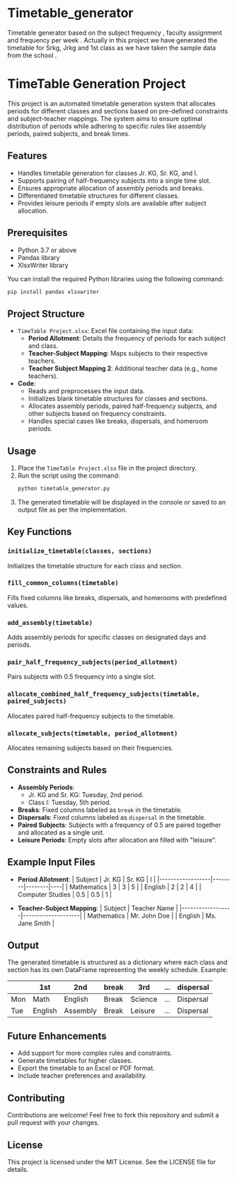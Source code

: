 # Timetable_generator
Timetable generator based on the subject frequency , faculty assignment and  frequency per week . Actually in this project we have generated the timetable for Srkg, Jrkg and 1st class as we have taken the sample data from the school .

# TimeTable Generation Project

This project is an automated timetable generation system that allocates periods for different classes and sections based on pre-defined constraints and subject-teacher mappings. The system aims to ensure optimal distribution of periods while adhering to specific rules like assembly periods, paired subjects, and break times.

## Features

- Handles timetable generation for classes Jr. KG, Sr. KG, and I.
- Supports pairing of half-frequency subjects into a single time slot.
- Ensures appropriate allocation of assembly periods and breaks.
- Differentiated timetable structures for different classes.
- Provides leisure periods if empty slots are available after subject allocation.

## Prerequisites

- Python 3.7 or above
- Pandas library
- XlsxWriter library

You can install the required Python libraries using the following command:
```bash
pip install pandas xlsxwriter
```

## Project Structure

- `TimeTable Project.xlsx`: Excel file containing the input data:
  - **Period Allotment**: Details the frequency of periods for each subject and class.
  - **Teacher-Subject Mapping**: Maps subjects to their respective teachers.
  - **Teacher Subject Mapping 2**: Additional teacher data (e.g., home teachers).
- **Code**:
  - Reads and preprocesses the input data.
  - Initializes blank timetable structures for classes and sections.
  - Allocates assembly periods, paired half-frequency subjects, and other subjects based on frequency constraints.
  - Handles special cases like breaks, dispersals, and homeroom periods.

## Usage

1. Place the `TimeTable Project.xlsx` file in the project directory.
2. Run the script using the command:
   ```bash
   python timetable_generator.py
   ```
3. The generated timetable will be displayed in the console or saved to an output file as per the implementation.

## Key Functions

### `initialize_timetable(classes, sections)`
Initializes the timetable structure for each class and section.

### `fill_common_columns(timetable)`
Fills fixed columns like breaks, dispersals, and homerooms with predefined values.

### `add_assembly(timetable)`
Adds assembly periods for specific classes on designated days and periods.

### `pair_half_frequency_subjects(period_allotment)`
Pairs subjects with 0.5 frequency into a single slot.

### `allocate_combined_half_frequency_subjects(timetable, paired_subjects)`
Allocates paired half-frequency subjects to the timetable.

### `allocate_subjects(timetable, period_allotment)`
Allocates remaining subjects based on their frequencies.

## Constraints and Rules

- **Assembly Periods**:
  - Jr. KG and Sr. KG: Tuesday, 2nd period.
  - Class I: Tuesday, 5th period.
- **Breaks**: Fixed columns labeled as `break` in the timetable.
- **Dispersals**: Fixed columns labeled as `dispersal` in the timetable.
- **Paired Subjects**: Subjects with a frequency of 0.5 are paired together and allocated as a single unit.
- **Leisure Periods**: Empty slots after allocation are filled with "leisure".

## Example Input Files

- **Period Allotment**:
  | Subject          | Jr. KG | Sr. KG | I  |
  |------------------|--------|--------|----|
  | Mathematics      | 3      | 3      | 5  |
  | English          | 2      | 2      | 4  |
  | Computer Studies | 0.5    | 0.5    | 1  |

- **Teacher-Subject Mapping**:
  | Subject          | Teacher Name       |
  |------------------|--------------------|
  | Mathematics      | Mr. John Doe       |
  | English          | Ms. Jane Smith    |

## Output

The generated timetable is structured as a dictionary where each class and section has its own DataFrame representing the weekly schedule. Example:

|        | 1st    | 2nd       | break | 3rd    | ... | dispersal |
|--------|--------|-----------|-------|--------|-----|-----------|
| Mon    | Math   | English   | Break | Science| ... | Dispersal |
| Tue    | English| Assembly  | Break | Leisure| ... | Dispersal |

## Future Enhancements

- Add support for more complex rules and constraints.
- Generate timetables for higher classes.
- Export the timetable to an Excel or PDF format.
- Include teacher preferences and availability.

## Contributing

Contributions are welcome! Feel free to fork this repository and submit a pull request with your changes.

## License

This project is licensed under the MIT License. See the LICENSE file for details.

